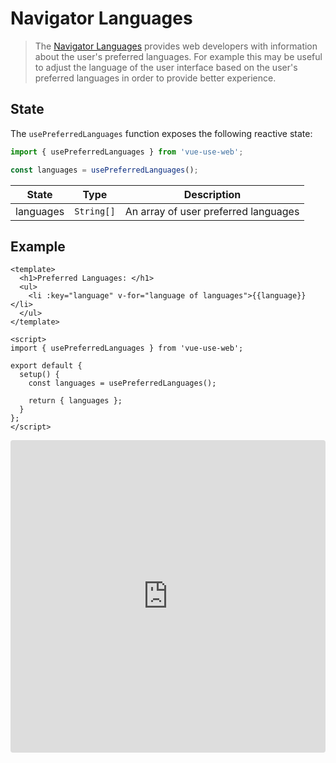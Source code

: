 # Navigator Languages

> The [Navigator Languages](https://developer.mozilla.org/en-US/docs/Web/API/NavigatorLanguage/languages) provides web developers with information about the user's preferred languages. For example this may be useful to adjust the language of the user interface based on the user's preferred languages in order to provide better experience.

## State

The `usePreferredLanguages` function exposes the following reactive state:

```js
import { usePreferredLanguages } from 'vue-use-web';

const languages = usePreferredLanguages();
```

| State     | Type       | Description                          |
| --------- | ---------- | ------------------------------------ |
| languages | `String[]` | An array of user preferred languages |

## Example

```vue
<template>
  <h1>Preferred Languages: </h1>
  <ul>
    <li :key="language" v-for="language of languages">{{language}}</li>
  </ul>
</template>

<script>
import { usePreferredLanguages } from 'vue-use-web';

export default {
  setup() {
    const languages = usePreferredLanguages();

    return { languages };
  }
};
</script>
```

<iframe src="https://codesandbox.io/embed/vue-template-i3md2?fontsize=14" title="Vue-use-web preferred Languages" allow="geolocation; microphone; camera; midi; vr; accelerometer; gyroscope; payment; ambient-light-sensor; encrypted-media; usb" style="width:100%; height:500px; border:0; border-radius: 4px; overflow:hidden;" sandbox="allow-modals allow-forms allow-popups allow-scripts allow-same-origin"></iframe>
